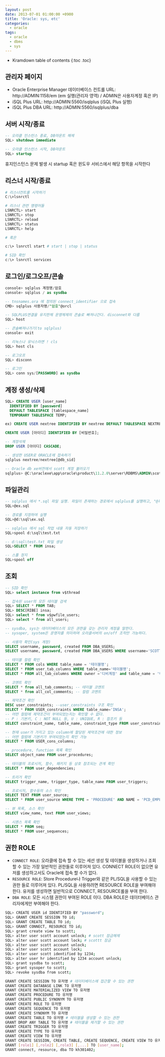 ```yaml
---
layout: post
date: 2013-07-01 01:00:00 +0900
title: 'Oracle: sys, etc'
categories:
  - oracle
tags:
  - oracle
  - dbms
  - sys
---
```


* Kramdown table of contents
{:toc .toc}

## 관리자 페이지

- Oracle Enterprise Manager 데이터베이스 컨트롤 URL: http://ADMIN:1158/em (em 실행(관리자 영역) / ADMIN은 사용자계정 혹은 IP)
- iSQL Plus URL: http://ADMIN:5560/isqlplus  (iSQL Plus 실행)
- iSQL Plus DBA URL: http://ADMIN:5560/isqlplus/dba

## 서버 시작/종료

```sql
-- 오라클 인스턴스 종료, DB마운트 해제
SQL> shutdown immediate

-- 오라클 인스턴스 시작, DB마운트
SQL> startup
```

휴지인스턴스 문제 발생 시 startup 혹은 윈도우 서비스에서 해당 항목을 시작한다

## 리스너 시작/종료

```bash
# 리스너컨트롤 시작하기
C:\>lsnrctl

# 리스너 관련 명령어들
LSNRCTL> start
LSNRCTL> stop
LSNRCTL> reload
LSNRCTL> status
LSNRCTL> help

# 혹은

c:\> lsnrctl start # start | stop | status

# SID 확인
c:\> lsnrctl services
```

## 로그인/로그오프/콘솔

```sql
console> sqlplus 계정명/암호
console> sqlplus / as sysdba

-- tnsnames.ora 에 정의된 connect_identifier 으로 접속
CMD> sqlplus 사용자명/"암호"@orcl

-- SQLPLUS연결을 유지한체 운영체제의 콘솔로 빠져나간다. disconnet와 다름
SQL> host

-- 콘솔빠져나가기(to sqlplus)
console> exit

-- 리눅스나 유닉스라면 ! cls
SQL> host cls

-- 로그오프
SQL> disconn

-- 로그인
SQL> conn sys/[PASSWORD] as sysdba
```

## 계정 생성/삭제

```sql
SQL> CREATE USER [user_name]
  IDENTIFIED BY [password]
  DEFAULT TABLESPACE [tablespace_name]
  TEMPORARY TABLESPACE TEMP;

ex) CREATE USER nextree IDENTIFIED BY nextree DEFAULT TABLESPACE NEXTREE TEMPORARY TABLESPACE TEMP;

CREATE USER [아이디] IDENTIFIED BY [비밀번호];

-- 계정삭제
DROP USER [아이디] CASCADE;

-- 생성한 USER로 ORACLE에 접속하기
sqlplus nextree/nextree[@db_sid]

-- Oracle db xe버전에서 scott 계정 불러오기
sqlplus> @C:\oraclexe\app\oracle\product\11.2.0\server\RDBMS\ADMIN\scott.sql
```

## 파일관리

```sql
-- sqlplus 에서 *.sql 파일 실행. 파일이 존재하는 경로에서 sqlplus를 실행하고, "@파일명" 명령을 실행하면 된다.
SQL>@ex.sql

-- 경로를 지정하여 실행
SQL>@d:\sql\ex.sql

-- sqlplus 에서 sql 작업 내용 자동 저장하기
SQL>spool d:\sql\test.txt

-- d:\sql\test.txt 파일 생성
SQL>SELECT * FROM insa;

-- 스풀 정지
SQL>spool off
```

## 조회

```sql
-- SID 확인
SQL> select instance from v$thread

-- 접속된 user의 모든 테이블 검색
SQL> SELECT * FROM TAB;         
SQL> DESC[RIBE] insa;
SQL> select * from v$pwfile_users;
SQL> select * from all_users;

-- sysdba, sys는 데이터베이스의 모든 권한을 갖는 관리자 계정을 말한다.
-- sysoper, system은 운영자를 의미하며 오라클서버의 on/off 조작만 가능하다.

-- 사용자 확인(sys 계정)
SELECT username, password, created FROM DBA_USERS;
SELECT username, password, created FROM DBA_USERS WHERE username='SCOTT';

-- 테이블 컬럼 확인
SELECT * FROM cols WHERE table_name = '테이블명';
SELECT * FROM user_tab_columns WHERE table_name='테이블명';
SELECT * FROM all_tab_columns WHERE owner ='디비계정' and table_name = '테이블명'

-- 코멘트 확인
SELECT * from all_tab_comments; -- 테이블 코멘트
SELECT * from all_col_comments; -- 컬럼 코멘트

-- 제약조건 확인
DESC user_constraints; --user_constraints 구조 확인
SELECT * FROM USER_constraints WHERE table_name='INSA';
-- 어떤 컬럼에 제약조건이 부여되었는지는 확인할 수 없다.
-- P : 기본키, C : NOT NULL 등, U : UNIQUE, R : 참조키 등
SELECT constraint_name, table_name, constraint_type FROM user_constraints;

-- 현재 user가 가지고 있는 column에 할당된 제약조건에 대한 정보
-- 어떤 컬럼에 기본키가 부여되었는지 확인 가능
SELECT * FROM USER_cons_columns;

-- procedure, function 목록 확인
SELECT object_name FROM user_procedures;

-- 테이블의 프로시저, 함수, 패키지 등 상호 참조되는 관계 확인
SELECT * FROM user_dependencies;

-- 트리거 확인
SELECT trigger_name, trigger_type, table_name FROM user_triggers;

-- 프로시저, 함수등의 소스 확인
SELECT TEXT FROM user_source;
SELECT * FROM user_source WHERE TYPE = 'PROCEDURE' AND NAME = 'PCD_EMPLOYEE_1';

-- 뷰 목록, 소스 확인
SELECT view_name, text FROM user_views;

-- 시퀀스 목록 확인
SELECT * FROM seq;
SELECT * FROM user_sequences;
```

## 권한 ROLE

- `CONNECT ROLE`: 오라클에 접속 할 수 있는 세션 생성 및 테이블을 생성하거나 조회 할 수 있는 가장 일반적인 권한들로 이루어져 있다. CONNECT ROLE이 없으면 유저를 생성하고서도 Oracle에 접속 할 수가 없다.
- `RESOURCE ROLE`: Store Procedure나 Trigger와 같은 PL/SQL을 사용할 수 있는 권한 들로 이루어져 있다. PL/SQL을 사용하려면 RESOURCE ROLE을 부여해야 한다. 유저를 생성하면 일반적으로 CONNECT, RESOURCE롤을 부여 한다.
- `DBA ROLE`: 모든 시스템 권한이 부여된 ROLE 이다. DBA ROLE은 데이터베이스 관리자에게만 부여해야 한다.

```bash
SQL> CREATE USER id IDENTIFIED BY "password";
SQL> GRANT CREATE SESSION TO id;
SQL> GRANT CREATE TABLE TO id;
SQL> GRANT CONNECT, RESOURCE TO id;
SQL> grant create view to scott;
SQL> alter user scott account unlock; # scott 잠금해제
SQL> alter user scott account lock; # scottt 잠금
SQL> alter user scott account unlock;
SQL> alter user scott account lock;
SQL> alter user scott identified by 1234;
SQL> alter user hr identified by 1234 account unlock;
SQL> grant sysdba to scott;
SQL> grant sysoper to scott;
SQL> revoke sysdba from scott;

GRANT CREATE SESSION TO 유저명 # 데이터베이스에 접근할 수 있는 권한
GRANT CREATE DATABASE LINK TO 유저명
GRANT CREATE MATERIALIZED VIEW TO 유저명
GRANT CREATE PROCEDURE TO 유저명
GRANT CREATE PUBLIC SYNONYM TO 유저명
GRANT CREATE ROLE TO 유저명
GRANT CREATE SEQUENCE TO 유저명
GRANT CREATE SYNONYM TO 유저명
GRANT CREATE TABLE TO 유저명 # 테이블을 생성할 수 있는 권한
GRANT DROP ANY TABLE TO 유저명 # 테이블을 제거할 수 있는 권한
GRANT CREATE TRIGGER TO 유저명
GRANT CREATE TYPE TO 유저명
GRANT CREATE VIEW TO 유저명
GRANT CREATE SESSION, CREATE TABLE, CREATE SEQUENCE, CREATE VIEW TO 유저명;
GRANT [role1] [,role2] [,role3] [,...] TO [user_name];
GRANT connect, resource, dba TO kh301402;
```
